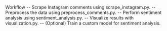 Workflow
-- Scrape Instagram comments using scrape_instagram.py.
-- Preprocess the data using preprocess_comments.py.
-- Perform sentiment analysis using sentiment_analysis.py.
-- Visualize results with visualization.py.
-- (Optional) Train a custom model for sentiment analysis.
